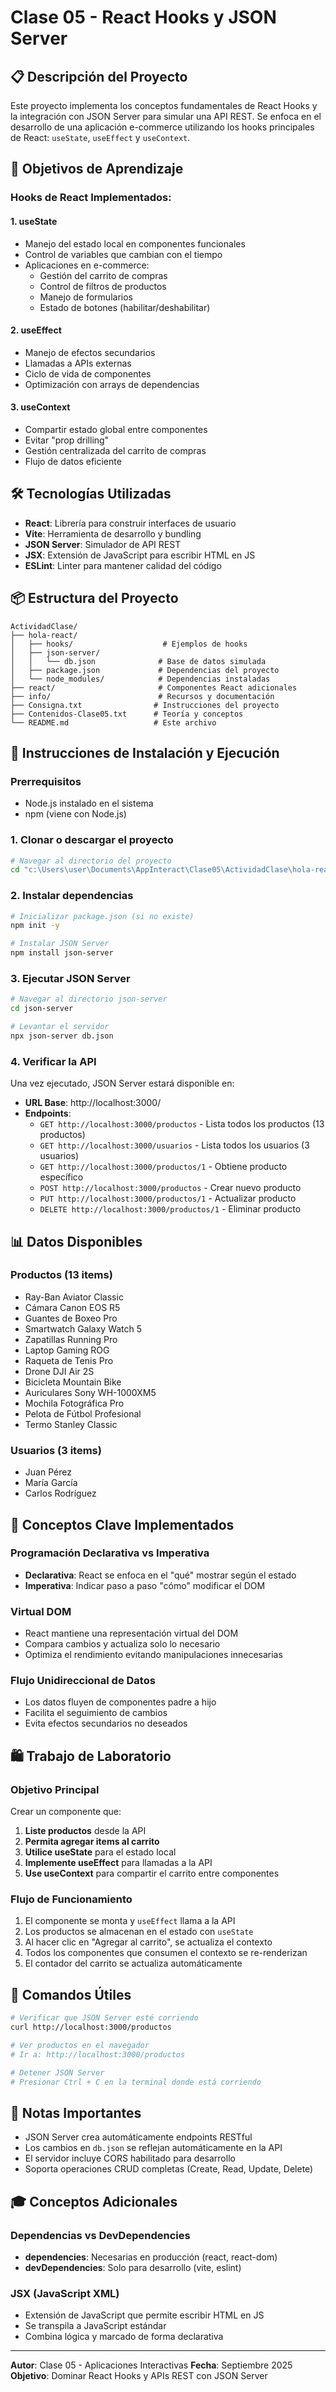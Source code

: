 # Clase 05 - React Hooks y JSON Server

## 📋 Descripción del Proyecto

Este proyecto implementa los conceptos fundamentales de React Hooks y la integración con JSON Server para simular una API REST. Se enfoca en el desarrollo de una aplicación e-commerce utilizando los hooks principales de React: `useState`, `useEffect` y `useContext`.

## 🎯 Objetivos de Aprendizaje

### Hooks de React Implementados:

#### 1. **useState**

- Manejo del estado local en componentes funcionales
- Control de variables que cambian con el tiempo
- Aplicaciones en e-commerce:
  - Gestión del carrito de compras
  - Control de filtros de productos
  - Manejo de formularios
  - Estado de botones (habilitar/deshabilitar)

#### 2. **useEffect**

- Manejo de efectos secundarios
- Llamadas a APIs externas
- Ciclo de vida de componentes
- Optimización con arrays de dependencias

#### 3. **useContext**

- Compartir estado global entre componentes
- Evitar "prop drilling"
- Gestión centralizada del carrito de compras
- Flujo de datos eficiente

## 🛠️ Tecnologías Utilizadas

- **React**: Librería para construir interfaces de usuario
- **Vite**: Herramienta de desarrollo y bundling
- **JSON Server**: Simulador de API REST
- **JSX**: Extensión de JavaScript para escribir HTML en JS
- **ESLint**: Linter para mantener calidad del código

## 📦 Estructura del Proyecto

```
ActividadClase/
├── hola-react/
│   ├── hooks/                    # Ejemplos de hooks
│   ├── json-server/
│   │   └── db.json              # Base de datos simulada
│   ├── package.json             # Dependencias del proyecto
│   └── node_modules/            # Dependencias instaladas
├── react/                       # Componentes React adicionales
├── info/                        # Recursos y documentación
├── Consigna.txt                # Instrucciones del proyecto
├── Contenidos-Clase05.txt      # Teoría y conceptos
└── README.md                   # Este archivo
```

## 🚀 Instrucciones de Instalación y Ejecución

### Prerrequisitos

- Node.js instalado en el sistema
- npm (viene con Node.js)

### 1. Clonar o descargar el proyecto

```bash
# Navegar al directorio del proyecto
cd "c:\Users\user\Documents\AppInteract\Clase05\ActividadClase\hola-react"
```

### 2. Instalar dependencias

```bash
# Inicializar package.json (si no existe)
npm init -y

# Instalar JSON Server
npm install json-server
```

### 3. Ejecutar JSON Server

```bash
# Navegar al directorio json-server
cd json-server

# Levantar el servidor
npx json-server db.json
```

### 4. Verificar la API

Una vez ejecutado, JSON Server estará disponible en:

- **URL Base**: http://localhost:3000/
- **Endpoints**:
  - `GET http://localhost:3000/productos` - Lista todos los productos (13 productos)
  - `GET http://localhost:3000/usuarios` - Lista todos los usuarios (3 usuarios)
  - `GET http://localhost:3000/productos/1` - Obtiene producto específico
  - `POST http://localhost:3000/productos` - Crear nuevo producto
  - `PUT http://localhost:3000/productos/1` - Actualizar producto
  - `DELETE http://localhost:3000/productos/1` - Eliminar producto

## 📊 Datos Disponibles

### Productos (13 items)

- Ray-Ban Aviator Classic
- Cámara Canon EOS R5
- Guantes de Boxeo Pro
- Smartwatch Galaxy Watch 5
- Zapatillas Running Pro
- Laptop Gaming ROG
- Raqueta de Tenis Pro
- Drone DJI Air 2S
- Bicicleta Mountain Bike
- Auriculares Sony WH-1000XM5
- Mochila Fotográfica Pro
- Pelota de Fútbol Profesional
- Termo Stanley Classic

### Usuarios (3 items)

- Juan Pérez
- María García
- Carlos Rodríguez

## 🎨 Conceptos Clave Implementados

### Programación Declarativa vs Imperativa

- **Declarativa**: React se enfoca en el "qué" mostrar según el estado
- **Imperativa**: Indicar paso a paso "cómo" modificar el DOM

### Virtual DOM

- React mantiene una representación virtual del DOM
- Compara cambios y actualiza solo lo necesario
- Optimiza el rendimiento evitando manipulaciones innecesarias

### Flujo Unidireccional de Datos

- Los datos fluyen de componentes padre a hijo
- Facilita el seguimiento de cambios
- Evita efectos secundarios no deseados

## 🛍️ Trabajo de Laboratorio

### Objetivo Principal

Crear un componente que:

1. **Liste productos** desde la API
2. **Permita agregar items al carrito**
3. **Utilice useState** para el estado local
4. **Implemente useEffect** para llamadas a la API
5. **Use useContext** para compartir el carrito entre componentes

### Flujo de Funcionamiento

1. El componente se monta y `useEffect` llama a la API
2. Los productos se almacenan en el estado con `useState`
3. Al hacer clic en "Agregar al carrito", se actualiza el contexto
4. Todos los componentes que consumen el contexto se re-renderizan
5. El contador del carrito se actualiza automáticamente

## 🔧 Comandos Útiles

```bash
# Verificar que JSON Server esté corriendo
curl http://localhost:3000/productos

# Ver productos en el navegador
# Ir a: http://localhost:3000/productos

# Detener JSON Server
# Presionar Ctrl + C en la terminal donde está corriendo
```

## 📝 Notas Importantes

- JSON Server crea automáticamente endpoints RESTful
- Los cambios en `db.json` se reflejan automáticamente en la API
- El servidor incluye CORS habilitado para desarrollo
- Soporta operaciones CRUD completas (Create, Read, Update, Delete)

## 🎓 Conceptos Adicionales

### Dependencias vs DevDependencies

- **dependencies**: Necesarias en producción (react, react-dom)
- **devDependencies**: Solo para desarrollo (vite, eslint)

### JSX (JavaScript XML)

- Extensión de JavaScript que permite escribir HTML en JS
- Se transpila a JavaScript estándar
- Combina lógica y marcado de forma declarativa

---

**Autor**: Clase 05 - Aplicaciones Interactivas
**Fecha**: Septiembre 2025
**Objetivo**: Dominar React Hooks y APIs REST con JSON Server
